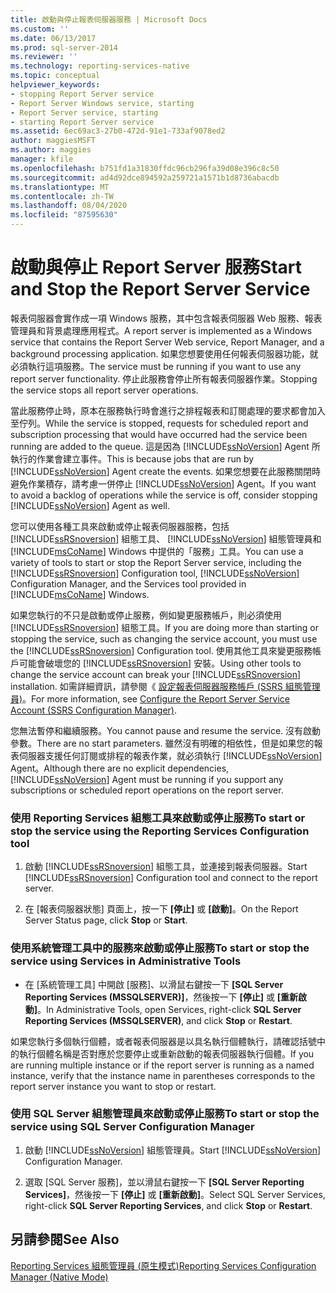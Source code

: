 ```yaml
---
title: 啟動與停止報表伺服器服務 | Microsoft Docs
ms.custom: ''
ms.date: 06/13/2017
ms.prod: sql-server-2014
ms.reviewer: ''
ms.technology: reporting-services-native
ms.topic: conceptual
helpviewer_keywords:
- stopping Report Server service
- Report Server Windows service, starting
- Report Server service, starting
- starting Report Server service
ms.assetid: 6ec69ac3-27b0-472d-91e1-733af9078ed2
author: maggiesMSFT
ms.author: maggies
manager: kfile
ms.openlocfilehash: b751fd1a31830ffdc96cb296fa39d08e396c8c50
ms.sourcegitcommit: ad4d92dce894592a259721a1571b1d8736abacdb
ms.translationtype: MT
ms.contentlocale: zh-TW
ms.lasthandoff: 08/04/2020
ms.locfileid: "87595630"
---
```

# <a name="start-and-stop-the-report-server-service"></a><span data-ttu-id="226d2-102">啟動與停止 Report Server 服務</span><span class="sxs-lookup"><span data-stu-id="226d2-102">Start and Stop the Report Server Service</span></span>
  <span data-ttu-id="226d2-103">報表伺服器會實作成一項 Windows 服務，其中包含報表伺服器 Web 服務、報表管理員和背景處理應用程式。</span><span class="sxs-lookup"><span data-stu-id="226d2-103">A report server is implemented as a Windows service that contains the Report Server Web service, Report Manager, and a background processing application.</span></span> <span data-ttu-id="226d2-104">如果您想要使用任何報表伺服器功能，就必須執行這項服務。</span><span class="sxs-lookup"><span data-stu-id="226d2-104">The service must be running if you want to use any report server functionality.</span></span> <span data-ttu-id="226d2-105">停止此服務會停止所有報表伺服器作業。</span><span class="sxs-lookup"><span data-stu-id="226d2-105">Stopping the service stops all report server operations.</span></span>  
  
 <span data-ttu-id="226d2-106">當此服務停止時，原本在服務執行時會進行之排程報表和訂閱處理的要求都會加入至佇列。</span><span class="sxs-lookup"><span data-stu-id="226d2-106">While the service is stopped, requests for scheduled report and subscription processing that would have occurred had the service been running are added to the queue.</span></span> <span data-ttu-id="226d2-107">這是因為 [!INCLUDE[ssNoVersion](../../includes/ssnoversion-md.md)] Agent 所執行的作業會建立事件。</span><span class="sxs-lookup"><span data-stu-id="226d2-107">This is because jobs that are run by [!INCLUDE[ssNoVersion](../../includes/ssnoversion-md.md)] Agent create the events.</span></span> <span data-ttu-id="226d2-108">如果您想要在此服務關閉時避免作業積存，請考慮一併停止 [!INCLUDE[ssNoVersion](../../includes/ssnoversion-md.md)] Agent。</span><span class="sxs-lookup"><span data-stu-id="226d2-108">If you want to avoid a backlog of operations while the service is off, consider stopping [!INCLUDE[ssNoVersion](../../includes/ssnoversion-md.md)] Agent as well.</span></span>  
  
 <span data-ttu-id="226d2-109">您可以使用各種工具來啟動或停止報表伺服器服務，包括 [!INCLUDE[ssRSnoversion](../../includes/ssrsnoversion-md.md)] 組態工具、 [!INCLUDE[ssNoVersion](../../includes/ssnoversion-md.md)] 組態管理員和 [!INCLUDE[msCoName](../../includes/msconame-md.md)] Windows 中提供的「服務」工具。</span><span class="sxs-lookup"><span data-stu-id="226d2-109">You can use a variety of tools to start or stop the Report Server service, including the [!INCLUDE[ssRSnoversion](../../includes/ssrsnoversion-md.md)] Configuration tool, [!INCLUDE[ssNoVersion](../../includes/ssnoversion-md.md)] Configuration Manager, and the Services tool provided in [!INCLUDE[msCoName](../../includes/msconame-md.md)] Windows.</span></span>  
  
 <span data-ttu-id="226d2-110">如果您執行的不只是啟動或停止服務，例如變更服務帳戶，則必須使用 [!INCLUDE[ssRSnoversion](../../includes/ssrsnoversion-md.md)] 組態工具。</span><span class="sxs-lookup"><span data-stu-id="226d2-110">If you are doing more than starting or stopping the service, such as changing the service account, you must use the [!INCLUDE[ssRSnoversion](../../includes/ssrsnoversion-md.md)] Configuration tool.</span></span> <span data-ttu-id="226d2-111">使用其他工具來變更服務帳戶可能會破壞您的 [!INCLUDE[ssRSnoversion](../../includes/ssrsnoversion-md.md)] 安裝。</span><span class="sxs-lookup"><span data-stu-id="226d2-111">Using other tools to change the service account can break your [!INCLUDE[ssRSnoversion](../../includes/ssrsnoversion-md.md)] installation.</span></span> <span data-ttu-id="226d2-112">如需詳細資訊，請參閱《 [設定報表伺服器服務帳戶 &#40;SSRS 組態管理員&#41;](../install-windows/configure-the-report-server-service-account-ssrs-configuration-manager.md)。</span><span class="sxs-lookup"><span data-stu-id="226d2-112">For more information, see [Configure the Report Server Service Account &#40;SSRS Configuration Manager&#41;](../install-windows/configure-the-report-server-service-account-ssrs-configuration-manager.md).</span></span>  
  
 <span data-ttu-id="226d2-113">您無法暫停和繼續服務。</span><span class="sxs-lookup"><span data-stu-id="226d2-113">You cannot pause and resume the service.</span></span> <span data-ttu-id="226d2-114">沒有啟動參數。</span><span class="sxs-lookup"><span data-stu-id="226d2-114">There are no start parameters.</span></span> <span data-ttu-id="226d2-115">雖然沒有明確的相依性，但是如果您的報表伺服器支援任何訂閱或排程的報表作業，就必須執行 [!INCLUDE[ssNoVersion](../../includes/ssnoversion-md.md)] Agent。</span><span class="sxs-lookup"><span data-stu-id="226d2-115">Although there are no explicit dependencies, [!INCLUDE[ssNoVersion](../../includes/ssnoversion-md.md)] Agent must be running if you support any subscriptions or scheduled report operations on the report server.</span></span>  
  
### <a name="to-start-or-stop-the-service-using-the-reporting-services-configuration-tool"></a><span data-ttu-id="226d2-116">使用 Reporting Services 組態工具來啟動或停止服務</span><span class="sxs-lookup"><span data-stu-id="226d2-116">To start or stop the service using the Reporting Services Configuration tool</span></span>  
  
1.  <span data-ttu-id="226d2-117">啟動 [!INCLUDE[ssRSnoversion](../../includes/ssrsnoversion-md.md)] 組態工具，並連接到報表伺服器。</span><span class="sxs-lookup"><span data-stu-id="226d2-117">Start [!INCLUDE[ssRSnoversion](../../includes/ssrsnoversion-md.md)] Configuration tool and connect to the report server.</span></span>  
  
2.  <span data-ttu-id="226d2-118">在 [報表伺服器狀態] 頁面上，按一下 **[停止]** 或 **[啟動]**。</span><span class="sxs-lookup"><span data-stu-id="226d2-118">On the Report Server Status page, click **Stop** or **Start**.</span></span>  
  
### <a name="to-start-or-stop-the-service-using-services-in-administrative-tools"></a><span data-ttu-id="226d2-119">使用系統管理工具中的服務來啟動或停止服務</span><span class="sxs-lookup"><span data-stu-id="226d2-119">To start or stop the service using Services in Administrative Tools</span></span>  
  
-   <span data-ttu-id="226d2-120">在 [系統管理工具] 中開啟 [服務]、以滑鼠右鍵按一下 **[SQL Server Reporting Services (MSSQLSERVER)]**，然後按一下 **[停止]** 或 **[重新啟動]**。</span><span class="sxs-lookup"><span data-stu-id="226d2-120">In Administrative Tools, open Services, right-click **SQL Server Reporting Services (MSSQLSERVER)**, and click **Stop** or **Restart**.</span></span>  
  
 <span data-ttu-id="226d2-121">如果您執行多個執行個體，或者報表伺服器是以具名執行個體執行，請確認括號中的執行個體名稱是否對應於您要停止或重新啟動的報表伺服器執行個體。</span><span class="sxs-lookup"><span data-stu-id="226d2-121">If you are running multiple instance or if the report server is running as a named instance, verify that the instance name in parentheses corresponds to the report server instance you want to stop or restart.</span></span>  
  
### <a name="to-start-or-stop-the-service-using-sql-server-configuration-manager"></a><span data-ttu-id="226d2-122">使用 SQL Server 組態管理員來啟動或停止服務</span><span class="sxs-lookup"><span data-stu-id="226d2-122">To start or stop the service using SQL Server Configuration Manager</span></span>  
  
1.  <span data-ttu-id="226d2-123">啟動 [!INCLUDE[ssNoVersion](../../includes/ssnoversion-md.md)] 組態管理員。</span><span class="sxs-lookup"><span data-stu-id="226d2-123">Start [!INCLUDE[ssNoVersion](../../includes/ssnoversion-md.md)] Configuration Manager.</span></span>  
  
2.  <span data-ttu-id="226d2-124">選取 [SQL Server 服務]，並以滑鼠右鍵按一下 **[SQL Server Reporting Services]**，然後按一下 **[停止]** 或 **[重新啟動]**。</span><span class="sxs-lookup"><span data-stu-id="226d2-124">Select SQL Server Services, right-click **SQL Server Reporting Services**, and click **Stop** or **Restart**.</span></span>  
  
## <a name="see-also"></a><span data-ttu-id="226d2-125">另請參閱</span><span class="sxs-lookup"><span data-stu-id="226d2-125">See Also</span></span>  
 [<span data-ttu-id="226d2-126">Reporting Services 組態管理員 &#40;原生模式&#41;</span><span class="sxs-lookup"><span data-stu-id="226d2-126">Reporting Services Configuration Manager &#40;Native Mode&#41;</span></span>](../../sql-server/install/reporting-services-configuration-manager-native-mode.md)  
  
  

